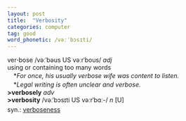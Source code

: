 ```yaml
---
layout: post
title:  "Verbosity"
categories: computer
tag: good
word_phonetic: /vəːˈbɔsɪti/
---
```

<DIV style="MARGIN: 0px 0px 5px">ver<B>·</B>bose /vəːˈbəus US vəːrˈbous/ <I>adj</I> <BR>using or containing too many words<BR>　*<I>For once, his usually verbose wife was content to listen.</I><BR>　*<I>Legal writing is often unclear and verbose.</I><BR><B>&gt;verbosely</B> <I>adv</I> <BR><B>&gt;verbosity</B> /vəːˈbɔsɪti US vəːrˈbɑː-/ <I>n</I> [U]</DIV>
<DIV style="MARGIN: 0px 0px 5px">
<DIV style="MARGIN: 4px 0px">syn.: <A href="{{ site.baseurl }}/verboseness"><U>verboseness</U></A></DIV></DIV>
